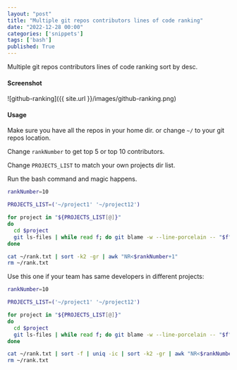 ```yaml
---
layout: "post"
title: "Multiple git repos contributors lines of code ranking"
date: "2022-12-28 00:00"
categories: ['snippets']
tags: ['bash']
published: True
---
```


Multiple git repos contributors lines of code ranking sort by desc.

<!--more-->

#### Screenshot

![github-ranking]({{ site.url }}/images/github-ranking.png)

#### Usage

Make sure you have all the repos in your home dir. or change `~/` to your git repos location.

Change `rankNumber` to get top 5 or top 10 contributors.

Change `PROJECTS_LIST` to match your own projects dir list.

Run the bash command and magic happens.

```bash
rankNumber=10

PROJECTS_LIST=('~/project1' '~/project12')

for project in "${PROJECTS_LIST[@]}"
do
  cd $project
  git ls-files | while read f; do git blame -w --line-porcelain -- "$f" | grep -I '^author '; done | sort -f | uniq -ic | sort -k2 -gr >> ~/rank.txt
done

cat ~/rank.txt | sort -k2 -gr | awk "NR<$rankNumber+1"
rm ~/rank.txt
```

Use this one if your team has same developers in different projects:

```bash
rankNumber=10

PROJECTS_LIST=('~/project1' '~/project12')

for project in "${PROJECTS_LIST[@]}"
do
  cd $project
  git ls-files | while read f; do git blame -w --line-porcelain -- "$f" | grep -I '^author '; done >> ~/rank.txt
done

cat ~/rank.txt | sort -f | uniq -ic | sort -k2 -gr | awk "NR<$rankNumber+1"
rm ~/rank.txt
```

